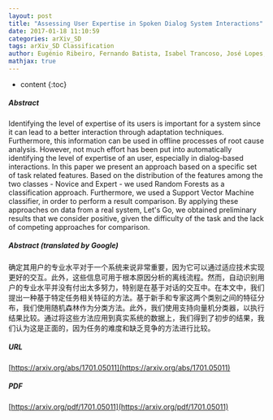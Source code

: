 ```yaml
---
layout: post
title: "Assessing User Expertise in Spoken Dialog System Interactions"
date: 2017-01-18 11:10:59
categories: arXiv_SD
tags: arXiv_SD Classification
author: Eugénio Ribeiro, Fernando Batista, Isabel Trancoso, José Lopes, Ricardo Ribeiro, David Martins de Matos
mathjax: true
---
```


* content
{:toc}

##### Abstract
Identifying the level of expertise of its users is important for a system since it can lead to a better interaction through adaptation techniques. Furthermore, this information can be used in offline processes of root cause analysis. However, not much effort has been put into automatically identifying the level of expertise of an user, especially in dialog-based interactions. In this paper we present an approach based on a specific set of task related features. Based on the distribution of the features among the two classes - Novice and Expert - we used Random Forests as a classification approach. Furthermore, we used a Support Vector Machine classifier, in order to perform a result comparison. By applying these approaches on data from a real system, Let's Go, we obtained preliminary results that we consider positive, given the difficulty of the task and the lack of competing approaches for comparison.

##### Abstract (translated by Google)
确定其用户的专业水平对于一个系统来说非常重要，因为它可以通过适应技术实现更好的交互。此外，这些信息可用于根本原因分析的离线流程。然而，自动识别用户的专业水平并没有付出太多努力，特别是在基于对话的交互中。在本文中，我们提出一种基于特定任务相关特征的方法。基于新手和专家这两个类别之间的特征分布，我们使用随机森林作为分类方法。此外，我们使用支持向量机分类器，以执行结果比较。通过将这些方法应用到真实系统的数据上，我们得到了初步的结果，我们认为这是正面的，因为任务的难度和缺乏竞争的方法进行比较。

##### URL
[https://arxiv.org/abs/1701.05011](https://arxiv.org/abs/1701.05011)

##### PDF
[https://arxiv.org/pdf/1701.05011](https://arxiv.org/pdf/1701.05011)

